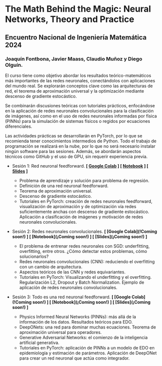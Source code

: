 # The Math Behind the Magic: Neural Networks, Theory and Practice
## Encuentro Nacional de Ingeniería Matemática 2024
### **Joaquín Fontbona, Javier Maass, Claudio Muñoz y Diego Olguín.**

El curso tiene como objetivo abordar los resultados teórico-matemáticos más importantes de las redes neuronales, conectándolos con aplicaciones del mundo real. Se explorarán conceptos clave como las arquitecturas de red, el teorema de aproximación universal y la optimización mediante descenso de gradiente estocástico.

Se combinarán discusiones teóricas con tutoriales prácticos, enfocándose en la aplicación de redes neuronales convolucionales para la clasificación de imágenes, así como en el uso de redes neuronales informadas por física (PINNs) para la simulación de sistemas físicos o regidos por ecuaciones diferenciales.

Las actividades prácticas se desarrollarán en PyTorch, por lo que se recomienda tener conocimientos intermedios de Python. Todo el trabajo de programación se realizará en la nube, por lo que no será necesario instalar ningún software para las sesiones. Además, se abordarán aspectos técnicos como GitHub y el uso de GPU, sin requerir experiencia previa.

* Sesión 1: Red neuronal feedforward. **[ [Google Colab](https://colab.research.google.com/drive/111KBDu5xadyCN5pge4GbJYVnG5faweR_?usp=sharing) ] [ [Notebook](https://github.com/diegoolguinw/Math_Behind_Magic/blob/main/Notebooks/Sesi%C3%B3n%201.ipynb) ] [ [Slides](https://github.com/diegoolguinw/Math_Behind_Magic/blob/main/Slides/Sesi%C3%B3n%201.pdf) ]**
    - Problema de aprendizaje y solución para problema de regresión.
    - Definición de una red neuronal feedforward.
    - Teorema de aproximación universal.
    - Descenso de gradiente estocástico.
    - Tutoriales en PyTorch: creación de redes neuronales feedforward, visualización de aproximación y de optimización vía redes suficientemente anchas con descenso de gradiente estocástico. Aplicación a clasificación de imágenes y motivación de redes neuronales convolucionales.
 
* Sesión 2: Redes neuronales convolucionales. **[ [Google Colab](!Coming soon!) ] [ [Notebook](¡Coming soon!) ] [ [Slides](¡Coming soon!) ]**
    - El problema de entrenar redes neuronales con SGD: underfitting, overfitting, entre otros. ¿Cómo detectar estos problemas, cómo solucionarlos?
    - Redes neuronales convolucionales (CNN): reduciendo el overfitting con un cambio de arquitectura.
    - Aspectos teóricos de las CNN y redes equivariantes.
    - Tutoriales en PyTorch: Visualizando el underfitting y el overfitting. Regularización L2, Dropout y Batch Normalization. Ejemplo de aplicación de redes neuronales convolucionales.
 
* Sesión 3: Todo es una red neuronal feedforward. **[ [Google Colab](!Coming soon!) ] [ [Notebook](¡Coming soon!)  ] [ [Slides](¡Coming soon!) ]**
    - Physics Informed Neural Networks (PINNs): más allá de la información de los datos. Resultados teóricos para EDO.
    - DeepONets: una red para dominar muchas ecuaciones. Teorema de aproximación universal para operadores.
    - Generative Adversarial Networks: el comienzo de la inteligencia artificial generativa.
    - Tutoriales en PyTorch: aplicación de PINNs a un modelo de EDO en epidemiología y estimación de parámetros. Aplicación de DeepONet para crear un red neuronal que actúa como integrador.
